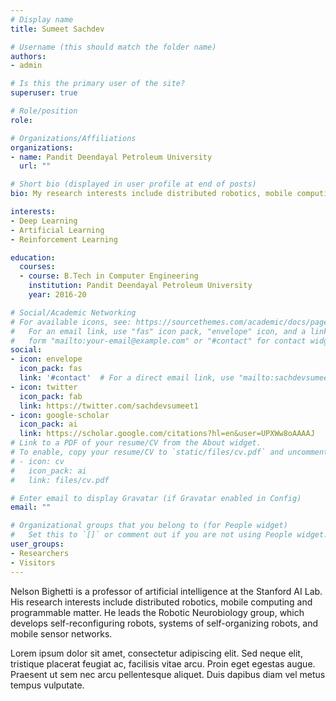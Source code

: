 ```yaml
---
# Display name
title: Sumeet Sachdev

# Username (this should match the folder name)
authors:
- admin

# Is this the primary user of the site?
superuser: true

# Role/position
role: 

# Organizations/Affiliations
organizations:
- name: Pandit Deendayal Petroleum University
  url: ""

# Short bio (displayed in user profile at end of posts)
bio: My research interests include distributed robotics, mobile computing and programmable matter.

interests:
- Deep Learning
- Artificial Learning
- Reinforcement Learning

education:
  courses:
  - course: B.Tech in Computer Engineering
    institution: Pandit Deendayal Petroleum University
    year: 2016-20

# Social/Academic Networking
# For available icons, see: https://sourcethemes.com/academic/docs/page-builder/#icons
#   For an email link, use "fas" icon pack, "envelope" icon, and a link in the
#   form "mailto:your-email@example.com" or "#contact" for contact widget.
social:
- icon: envelope
  icon_pack: fas
  link: '#contact'  # For a direct email link, use "mailto:sachdevsumeet1@gmail.com".
- icon: twitter
  icon_pack: fab
  link: https://twitter.com/sachdevsumeet1
- icon: google-scholar
  icon_pack: ai
  link: https://scholar.google.com/citations?hl=en&user=UPXWw8oAAAAJ
# Link to a PDF of your resume/CV from the About widget.
# To enable, copy your resume/CV to `static/files/cv.pdf` and uncomment the lines below.
# - icon: cv
#   icon_pack: ai
#   link: files/cv.pdf

# Enter email to display Gravatar (if Gravatar enabled in Config)
email: ""

# Organizational groups that you belong to (for People widget)
#   Set this to `[]` or comment out if you are not using People widget.
user_groups:
- Researchers
- Visitors
---
```


Nelson Bighetti is a professor of artificial intelligence at the Stanford AI Lab. His research interests include distributed robotics, mobile computing and programmable matter. He leads the Robotic Neurobiology group, which develops self-reconfiguring robots, systems of self-organizing robots, and mobile sensor networks.

Lorem ipsum dolor sit amet, consectetur adipiscing elit. Sed neque elit, tristique placerat feugiat ac, facilisis vitae arcu. Proin eget egestas augue. Praesent ut sem nec arcu pellentesque aliquet. Duis dapibus diam vel metus tempus vulputate.
